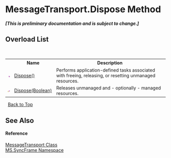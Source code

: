 # MessageTransport.Dispose Method 
 _**\[This is preliminary documentation and is subject to change.\]**_


## Overload List
&nbsp;<table><tr><th></th><th>Name</th><th>Description</th></tr><tr><td>![Public method](media/pubmethod.gif "Public method")</td><td><a href="e822a34a-e960-1ac0-fb54-935c24abe828">Dispose()</a></td><td>
Performs application-defined tasks associated with freeing, releasing, or resetting unmanaged resources.</td></tr><tr><td>![Protected method](media/protmethod.gif "Protected method")</td><td><a href="592d087b-4273-e872-ae6a-65e3bea5500d">Dispose(Boolean)</a></td><td>
Releases unmanaged and - optionally - managed resources.</td></tr></table>&nbsp;
<a href="#messagetransport.dispose-method">Back to Top</a>

## See Also


#### Reference
<a href="575abf99-2a1a-6037-410a-d736b8eacb32">MessageTransport Class</a><br /><a href="de148c19-6fcd-6ea5-c13c-94525bd1dd5b">MS.SyncFrame Namespace</a><br />